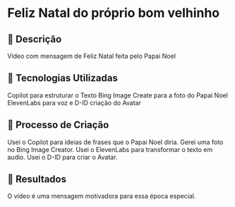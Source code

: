 # Feliz Natal do próprio bom velhinho

## 📒 Descrição
Video com mensagem de Feliz Natal feita pelo Papai Noel

## 🤖 Tecnologias Utilizadas
Copilot para estruturar o Texto
Bing Image Create para a foto do Papai Noel
ElevenLabs para voz e D-ID criação do Avatar

## 🧐 Processo de Criação
Usei o Copilot para ideias de frases que o Papai Noel diria. Gerei uma foto no Bing Image Creator. Usei o ElevenLabs para transformar o texto em audio.  Usei o D-ID para criar o Avatar.

## 🚀 Resultados
O vídeo é uma mensagem motivadora para essa época especial.
